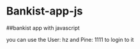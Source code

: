 # Bankist-app-js

##bankist app with javascript

you can use the User: hz and Pine: 1111 to login to it
